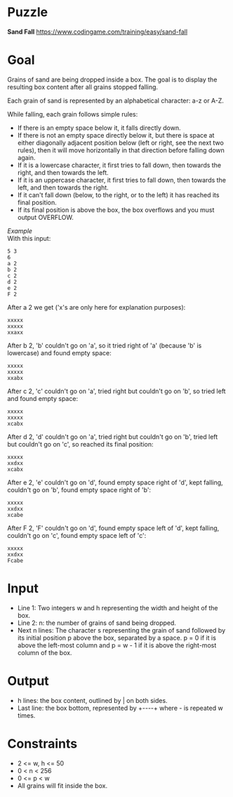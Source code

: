 # Puzzle 
**Sand Fall** https://www.codingame.com/training/easy/sand-fall

# Goal
Grains of sand are being dropped inside a box. The goal is to display the resulting box content after all grains stopped falling.

Each grain of sand is represented by an alphabetical character: a-z or A-Z.

While falling, each grain follows simple rules:  
* If there is an empty space below it, it falls directly down.
* If there is not an empty space directly below it, but there is space at either diagonally adjacent position below (left or right, see the next two rules), then it will move horizontally in that direction before falling down again.
* If it is a lowercase character, it first tries to fall down, then towards the right, and then towards the left.
* If it is an uppercase character, it first tries to fall down, then towards the left, and then towards the right.
* If it can't fall down (below, to the right, or to the left) it has reached its final position.
* If its final position is above the box, the box overflows and you must output OVERFLOW.

*Example*  
With this input:
```
5 3
6
a 2
b 2
c 2
d 2
e 2
F 2
```

After a 2 we get ('x's are only here for explanation purposes):
```
xxxxx
xxxxx
xxaxx
```

After b 2, 'b' couldn't go on 'a', so it tried right of 'a' (because 'b' is lowercase) and found empty space:
```
xxxxx
xxxxx
xxabx
```

After c 2, 'c' couldn't go on 'a', tried right but couldn't go on 'b', so tried left and found empty space:
```
xxxxx
xxxxx
xcabx
```

After d 2, 'd' couldn't go on 'a', tried right but couldn't go on 'b', tried left but couldn't go on 'c', so reached its final position:
```
xxxxx
xxdxx
xcabx
```

After e 2, 'e' couldn't go on 'd', found empty space right of 'd', kept falling, couldn't go on 'b', found empty space right of 'b':
```
xxxxx
xxdxx
xcabe
```

After F 2, 'F' couldn't go on 'd', found empty space left of 'd', kept falling, couldn't go on 'c', found empty space left of 'c':
```
xxxxx
xxdxx
Fcabe
```

# Input
* Line 1: Two integers w and h representing the width and height of the box.
* Line 2: n: the number of grains of sand being dropped.
* Next n lines: The character s representing the grain of sand followed by its initial position p above the box, separated by a space. p = 0 if it is above the left-most column and p = w - 1 if it is above the right-most column of the box.

# Output
* h lines: the box content, outlined by | on both sides.
* Last line: the box bottom, represented by +----+ where - is repeated w times.

# Constraints
* 2 <= w, h <= 50
* 0 < n < 256
* 0 <= p < w
* All grains will fit inside the box.
